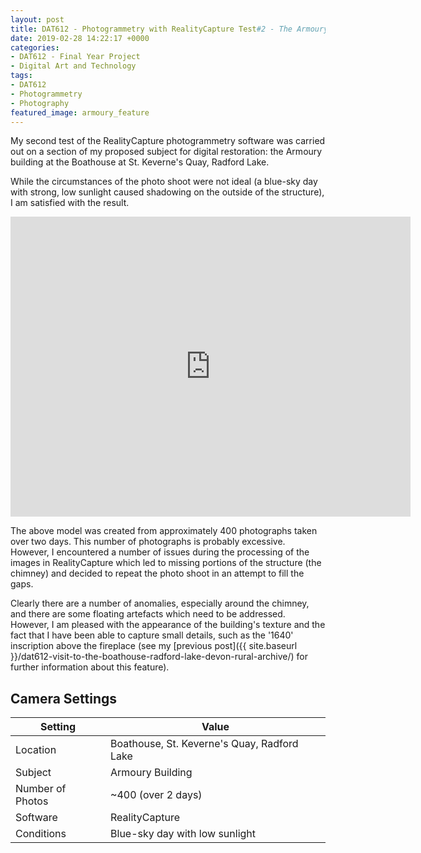 ```yaml
---
layout: post
title: DAT612 - Photogrammetry with RealityCapture Test#2 - The Armoury
date: 2019-02-28 14:22:17 +0000
categories:
- DAT612 - Final Year Project
- Digital Art and Technology
tags:
- DAT612
- Photogrammetry
- Photography
featured_image: armoury_feature
---
```

My second test of the RealityCapture photogrammetry software was carried out on a section of my proposed subject for digital restoration: the Armoury building at the Boathouse at St. Keverne's Quay, Radford Lake.

While the circumstances of the photo shoot were not ideal (a blue-sky day with strong, low sunlight caused shadowing on the outside of the structure), I am satisfied with the result.

<div class="embed-container">
<iframe src="https://sketchfab.com/models/d1e4b837cf4843749a1be8f05ea35226/embed" width="640" height="480" frameborder="0"></iframe>
</div>

The above model was created from approximately 400 photographs taken over two days. This number of photographs is probably excessive. However, I encountered a number of issues during the processing of the images in RealityCapture which led to missing portions of the structure (the chimney) and decided to repeat the photo shoot in an attempt to fill the gaps.

Clearly there are a number of anomalies, especially around the chimney, and there are some floating artefacts which need to be addressed. However, I am pleased with the appearance of the building's texture and the fact that I have been able to capture small details, such as the '1640' inscription above the fireplace (see my [previous post]({{ site.baseurl }}/dat612-visit-to-the-boathouse-radford-lake-devon-rural-archive/) for further information about this feature).

## Camera Settings

| Setting | Value |
|---------|-------|
| Location | Boathouse, St. Keverne's Quay, Radford Lake |
| Subject | Armoury Building |
| Number of Photos | ~400 (over 2 days) |
| Software | RealityCapture |
| Conditions | Blue-sky day with low sunlight |